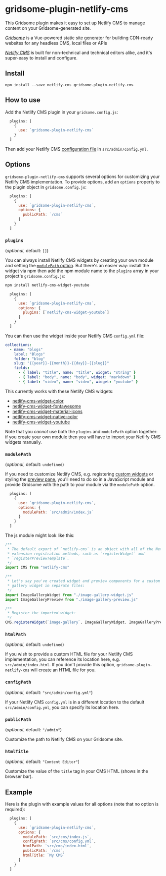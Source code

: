# gridsome-plugin-netlify-cms

This Gridsome plugin makes it easy to set up Netlify CMS to manage content on your Gridsome-generated site. 

[*Gridsome*](https://gridsome.org) is a Vue-powered static site generator for building CDN-ready websites for any headless CMS, local files or APIs

[*Netlify CMS*](https://netlifycms.org) is built for non-technical and technical editors alike, and it's super-easy to install and configure. 

## Install

```shell
npm install --save netlify-cms gridsome-plugin-netlify-cms
```

## How to use

Add the Netlify CMS plugin in your `gridsome.config.js`:

```javascript
  plugins: [
    {
      use: `gridsome-plugin-netlify-cms`
    } 
  ]
```

Then add your Netlify CMS [configuration
file](https://www.netlifycms.org/docs/add-to-your-site/#configuration) in
`src/admin/config.yml`.

## Options

`gridsome-plugin-netlify-cms` supports several options for customizing your Netlify CMS implementation. To provide options, add an `options` property to the plugin object in `gridsome.config.js`:

```javascript
  plugins: [
    {
      use: `gridsome-plugin-netlify-cms`,
      options: {
        publicPath: `/cms` 
      }
    } 
  ]
```

### `plugins`

(_optional_, default: `[]`)

You can always install Netlify CMS widgets by creating your own module and setting the [`modulePath` option](#modulepath). But there's an easier way: install the widget via npm then add the npm module name to the `plugins` array in your project's `gridsome.config.js`:

```bash
npm install netlify-cms-widget-youtube
```

```javascript
  plugins: [
    {
      use: `gridsome-plugin-netlify-cms`,
      options: {
        plugins: [`netlify-cms-widget-youtube`]
      }
    } 
  ]
```

You can then use the widget inside your Netlify CMS `config.yml` file:

```yml
collections:
  - name: "blogs"
    label: "Blogs"
    folder: "blog"
    slug: "{{year}}-{{month}}-{{day}}-{{slug}}"
    fields:
      - { label: "title", name: "title", widget: "string" }
      - { label: "body", name: "body", widget: "markdown" }
      - { label: "video", name: "video", widget: "youtube" }

```

This currently works with these Netlify CMS widgets:

* [netlify-cms-widget-color](https://www.npmjs.com/package/netlify-cms-widget-color)
* [netlify-cms-widget-fontawesome](https://www.npmjs.com/package/netlify-cms-widget-fontawesome)
* [netlify-cms-widget-material-icons](https://www.npmjs.com/package/netlify-cms-widget-material-icons)
* [netlify-cms-widget-native-color](https://www.npmjs.com/package/netlify-cms-widget-native-color)
* [netlify-cms-widget-youtube](https://www.npmjs.com/package/netlify-cms-widget-youtube)

Note that you *cannot* use both the `plugins` and `modulePath` option together: if you create your own module then you will have to import your Netlify CMS widgets manually.

### `modulePath`

(_optional_, default: `undefined`)

If you need to customize Netlify CMS, e.g. registering [custom
widgets](https://www.netlifycms.org/docs/custom-widgets/#registerwidget) or
styling the [preview
pane](https://www.netlifycms.org/docs/customization/#registerpreviewstyle),
you'll need to do so in a JavaScript module and provide Gridsome with the path to
your module via the `modulePath` option. 

```javascript
  plugins: [
    {
      use: `gridsome-plugin-netlify-cms`,
      options: {
        modulePath: `src/admin/index.js` 
      }
    } 
  ]
```

The js module might look like this:

```javascript
/**
 * The default export of `netlify-cms` is an object with all of the Netlify CMS
 * extension registration methods, such as `registerWidget` and
 * `registerPreviewTemplate`.
 */
import CMS from "netlify-cms"

/**
 * Let's say you've created widget and preview components for a custom image
 * gallery widget in separate files:
 */
import ImageGalleryWidget from "./image-gallery-widget.js"
import ImageGalleryPreview from "./image-gallery-preview.js"

/**
 * Register the imported widget:
 */
CMS.registerWidget(`image-gallery`, ImageGalleryWidget, ImageGalleryPreview)
```

### `htmlPath`

(_optional_, default: `undefined`)

If you wish to provide a custom HTML file for your Netlify CMS implementation, you can reference its location here, e.g. `src/admin/index.html`. If you don't provide this option, `gridsome-plugin-netlify-cms` will create an HTML file for you.

### `configPath`

(_optional_, default: `"src/admin/config.yml"`)

If your Netlify CMS `config.yml` is in a different location to the default `src/admin/config.yml`, you can specify its location here.

### `publicPath`

(_optional_, default: `"/admin"`)

Customize the path to Netlify CMS on your Gridsome site.

### `htmlTitle`

(_optional_, default: `"Content Editor"`)

Customize the value of the `title` tag in your CMS HTML (shows in the browser
bar).

## Example

Here is the plugin with example values for all options (note that no option is
required):

```javascript
  plugins: [
    {
      use: `gridsome-plugin-netlify-cms`,
      options: {
        modulePath: `src/cms/index.js`,
        configPath: `src/cms/config.yml`,
        htmlPath: `src/cms/index.html`,
        publicPath: `/cms`,
        htmlTitle: `My CMS`
      }
    } 
  ]
```
